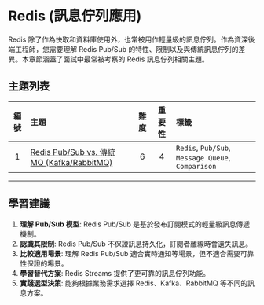 # Redis (訊息佇列應用)

Redis 除了作為快取和資料庫使用外，也常被用作輕量級的訊息佇列。作為資深後端工程師，您需要理解 Redis Pub/Sub 的特性、限制以及與傳統訊息佇列的差異。本章節涵蓋了面試中最常被考察的 Redis 訊息佇列相關主題。

## 主題列表

| 編號 | 主題 | 難度 | 重要性 | 標籤 |
| :---: | :--- | :---: | :---: | :--- |
| 1 | [Redis Pub/Sub vs. 傳統 MQ (Kafka/RabbitMQ)](./redis_pubsub_vs_traditional_mq.md) | 6 | 4 | `Redis`, `Pub/Sub`, `Message Queue`, `Comparison` |

---

## 學習建議

1.  **理解 Pub/Sub 模型**: Redis Pub/Sub 是基於發布訂閱模式的輕量級訊息傳遞機制。
2.  **認識其限制**: Redis Pub/Sub 不保證訊息持久化，訂閱者離線時會遺失訊息。
3.  **比較適用場景**: 理解 Redis Pub/Sub 適合實時通知等場景，但不適合需要可靠性保證的場景。
4.  **學習替代方案**: Redis Streams 提供了更可靠的訊息佇列功能。
5.  **實踐選型決策**: 能夠根據業務需求選擇 Redis、Kafka、RabbitMQ 等不同的訊息方案。
